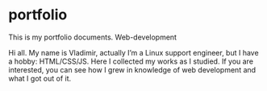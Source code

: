 # portfolio

This is my portfolio documents. Web-development

Hi all. My name is Vladimir, actually I’m a Linux support engineer, but I have a hobby: HTML/CSS/JS. Here I collected my works as I studied. If you are interested, you can see how I grew in knowledge of web development and what I got out of it.
